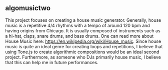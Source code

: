 ## algomusictwo
This project focuses on creating a house music generator. Generally, house music is a repetitive 4/4 rhythms with a tempo of around 120 bpm and having origins from Chicago. It is usually composed of instruments such as a hi-hat, claps, snare drums, and bass drums. One can read more about House Music here: https://en.wikipedia.org/wiki/House_music. Since house music is quite an ideal genre for creating loops and repetitions, I believe that using Tone.js to create algorithmic compositions would be an ideal second project. Furthermore, as someone who DJs primarily house music, I believe that this can help me in future performances.
